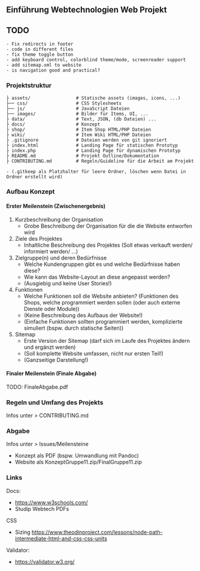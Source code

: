 ## Einführung Webtechnologien Web Projekt

## TODO  
```
- Fix redirects in footer
- code in different files
- fix theme toggle button
- add keyboard control, colorblind theme/mode, screenreader support
- add sitemap.xml to website
- is navigation good and practical?
```

### Projektstruktur
```
├ assets/                 # Statische assets (images, icons, ...)
├── css/                  # CSS Stylesheets
├── js/                   # JavaScript Dateien
├── images/               # Bilder für Items, UI, ...
├ data/                   # Text, JSON, (db Dateien) ...
├ docs/                   # Konzept
├ shop/                   # Item Shop HTML/PHP Dateien
├ wiki/                   # Item Wiki HTML/PHP Dateien
├ .gitignore              # Dateien werden von git ignoriert
├ index.html              # Landing Page für statischen Prototyp
├ index.php               # Landing Page für dynamischen Prototyp
├ README.md               # Projekt Outline/Dokumentation
├ CONTRIBUTING.md         # Regeln/Guideline für die Arbeit am Projekt

- (.gitkeep als Platzhalter für leere Ordner, löschen wenn Datei in Ordner erstellt wird)
```

### Aufbau Konzept
#### Erster Meilenstein (Zwischenergebnis)
1) Kurzbeschreibung der Organisation
   - Grobe Beschreibung der Organisation für die die Website entworfen wird
2) Ziele des Projektes
   - Inhaltliche Beschreibung des Projektes (Soll etwas verkauft werden/ informiert werden/ ...)
3) Zielgruppe(n) und deren Bedürfnisse
   - Welche Kundengruppen gibt es und welche Bedürfnisse haben diese?
   - Wie kann das Website-Layout an diese angepasst werden?
   - (Ausgiebig und keine User Stories!)
4) Funktionen
   - Welche Funktionen soll die Website anbieten? (Funktionen des Shops, welche programmiert werden sollen (oder auch externe Dienste oder Module))
   - (Keine Beschreibung des Aufbaus der Website!)
   - (Einfache Funktionen sollten programmiert werden, komplizierte simuliert (bspw. durch statische Seiten))
5) Sitemap
   - Erste Version der Sitemap (darf sich im Laufe des Projektes ändern und ergänzt werden)
   - (Soll komplette Website umfassen, nicht nur ersten Teil!)
   - (Ganzseitige Darstellung!)

#### Finaler Meilenstein (Finale Abgabe)
TODO: FinaleAbgabe.pdf


### Regeln und Umfang des Projekts
Infos unter > CONTRIBUTING.md

### Abgabe
Infos unter > Issues/Meilensteine

- Konzept als PDF (bspw. Umwandlung mit Pandoc)
- Website als KonzeptGruppe11.zip/FinalGruppe11.zip


### Links
Docs:
- https://www.w3schools.com/
- Studip Webtech PDFs

CSS
- Sizing https://www.theodinproject.com/lessons/node-path-intermediate-html-and-css-css-units

Validator:
- https://validator.w3.org/
